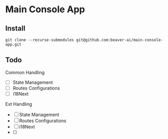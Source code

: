 # Main Console App

## Install

```console
git clone --recurse-submodules git@github.com:beaver-ai/main-console-app.git
```

## Todo

Common Handling

- [ ] State Management
- [ ] Routes Configurations
- [ ] i18Next

Ext Handling

- [ ] State Management
- [ ] Routes Configurations
- [ ] i18Next
- [ ] 

